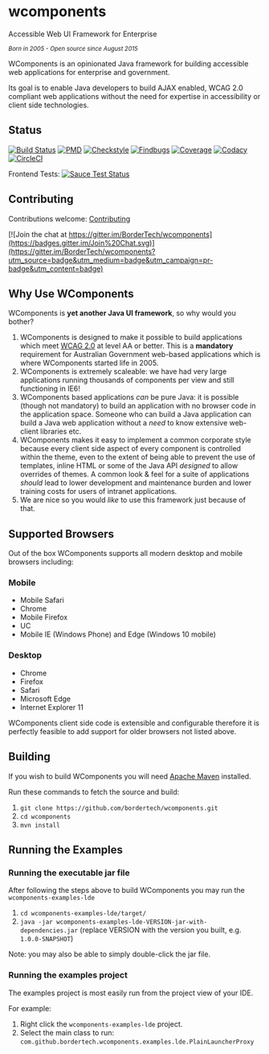 # wcomponents
Accessible Web UI Framework for Enterprise

*<sup>Born in 2005 - Open source since August 2015</sup>*

WComponents is an opinionated Java framework for building accessible web applications for enterprise and government.

Its goal is to enable Java developers to build AJAX enabled, WCAG 2.0 compliant web applications without the need for expertise in accessibility or client side technologies.

## Status
[![Build Status](https://travis-ci.org/BorderTech/wcomponents.svg?branch=master)](https://travis-ci.org/BorderTech/wcomponents)
[![PMD](http://bordertech.github.io/wcomponents/badges/pmd.svg)](http://bordertech.github.io/wcomponents/pmd.html)
[![Checkstyle](http://bordertech.github.io/wcomponents/badges/checkstyle-result.svg)](http://bordertech.github.io/wcomponents/checkstyle-aggregate.html)
[![Findbugs](http://bordertech.github.io/wcomponents/badges/findbugs-report.svg)](http://bordertech.github.io/wcomponents/findbugs-report.html)
[![Coverage](http://bordertech.github.io/wcomponents/badges/coverage-report.svg)](http://bordertech.github.io/wcomponents/coverage-report/index.html)
[![Codacy](https://api.codacy.com/project/badge/grade/7ba92824eb1f4d60abeddf1e72108bbc)](https://www.codacy.com/app/BorderTech/wcomponents)
[![CircleCI](https://circleci.com/gh/BorderTech/wcomponents.svg?style=svg)](https://circleci.com/gh/BorderTech/wcomponents)

Frontend Tests:
[![Sauce Test Status](https://saucelabs.com/browser-matrix/javatech.svg)](https://saucelabs.com/u/javatech)

## Contributing
Contributions welcome: [Contributing](https://github.com/BorderTech/wcomponents/wiki/Contributing)

[![Join the chat at https://gitter.im/BorderTech/wcomponents](https://badges.gitter.im/Join%20Chat.svg)](https://gitter.im/BorderTech/wcomponents?utm_source=badge&utm_medium=badge&utm_campaign=pr-badge&utm_content=badge)

## Why Use WComponents
WComponents is **yet another Java UI framework**, so why would you bother?

1. WComponents is designed to make it possible to build applications which meet [WCAG 2.0](http://www.w3.org/TR/WCAG20/) at level AA or better. This is a **mandatory** requirement for Australian Government web-based applications which is where WComponents started life in 2005.
2. WComponents is extremely scaleable: we have had very large applications running thousands of components per view and still functioning in IE6!
3. WComponents based applications _can_ be pure Java: it is possible (though not mandatory) to build an application with no browser code in the application space. Someone who can build a Java application can build a Java web application without a _need_ to know extensive web-client libraries etc.
4. WComponents makes it easy to implement a common corporate style because every client side aspect of every component is controlled within the theme, even to the extent of being able to prevent the use of templates, inline HTML or some of the Java API _designed_ to allow overrides of themes. A common look & feel for a suite of applications _should_ lead to lower development and maintenance burden and lower training costs for users of intranet applications.
5. We are nice so you would _like_ to use this framework just because of that.

## Supported Browsers
Out of the box WComponents supports all modern desktop and mobile browsers including:

### Mobile
* Mobile Safari
* Chrome
* Mobile Firefox
* UC
* Mobile IE (Windows Phone) and Edge (Windows 10 mobile)

### Desktop
* Chrome
* Firefox
* Safari
* Microsoft Edge
* Internet Explorer 11

WComponents client side code is extensible and configurable therefore it is perfectly feasible to add support for older browsers not listed above.

## Building
If you wish to build WComponents you will need [Apache Maven](https://maven.apache.org/) installed.

Run these commands to fetch the source and build:

1. `git clone https://github.com/bordertech/wcomponents.git`
2. `cd wcomponents`
3. `mvn install`

## Running the Examples
### Running the executable jar file
After following the steps above to build WComponents you may run the `wcomponents-examples-lde`

1. `cd wcomponents-examples-lde/target/`
2. `java -jar wcomponents-examples-lde-VERSION-jar-with-dependencies.jar` (replace VERSION with the version you built, e.g. `1.0.0-SNAPSHOT`)

Note: you may also be able to simply double-click the jar file.

### Running the examples project
The examples project is most easily run from the project view of your IDE.

For example:

1. Right click the `wcomponents-examples-lde` project.
2. Select the main class to run: `com.github.bordertech.wcomponents.examples.lde.PlainLauncherProxy`
